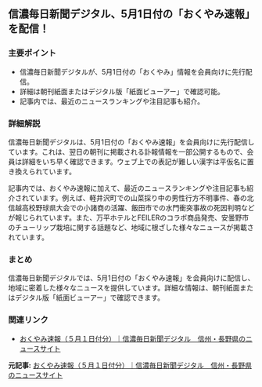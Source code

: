 ## 信濃毎日新聞デジタル、5月1日付の「おくやみ速報」を配信！

### 主要ポイント

* 信濃毎日新聞デジタルが、5月1日付の「おくやみ」情報を会員向けに先行配信。
* 詳細は朝刊紙面またはデジタル版「紙面ビューアー」で確認可能。
* 記事内では、最近のニュースランキングや注目記事も紹介。

### 詳細解説

信濃毎日新聞デジタルは、5月1日付の「おくやみ速報」を会員向けに先行配信しています。これは、翌日の朝刊に掲載される訃報情報を一部公開するもので、会員は詳細をいち早く確認できます。ウェブ上での表記が難しい漢字は平仮名に置き換えられています。

記事内では、おくやみ速報に加えて、最近のニュースランキングや注目記事も紹介されています。例えば、軽井沢町での山菜採り中の男性行方不明事件、春の北信越高校野球県大会での小諸商の活躍、飯田市での水門衝突事故の死因判明などが報じられています。また、万平ホテルとFEILERのコラボ商品発売、安曇野市のチューリップ栽培に関する話題など、地域に根ざした様々なニュースが掲載されています。

### まとめ

信濃毎日新聞デジタルでは、5月1日付の「おくやみ速報」を会員向けに配信し、地域に密着した様々なニュースを提供しています。詳細な情報は、朝刊紙面またはデジタル版「紙面ビューアー」で確認できます。

### 関連リンク

* [おくやみ速報（５月１日付分）｜信濃毎日新聞デジタル　信州・長野県のニュースサイト](https://www.shinmai.co.jp/news/article/category/social/obituary/)


**元記事:** [おくやみ速報（５月１日付分）｜信濃毎日新聞デジタル　信州・長野県のニュースサイト](https://www.shinmai.co.jp/news/article/CNTS2025043000829)